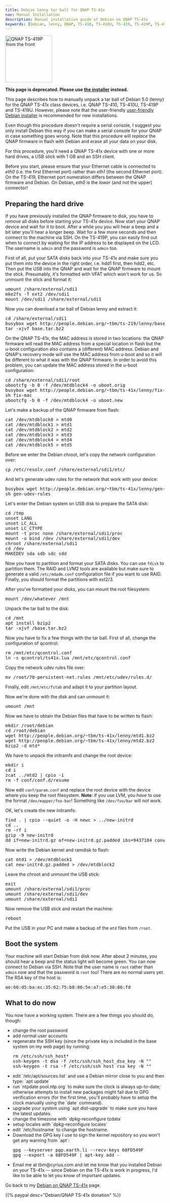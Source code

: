 ```yaml
---
title: Debian lenny tar ball for QNAP TS-41x
nav: Manual Installation
description: Manual installation guide of Debian on QNAP TS-41x
keywords: [Debian, lenny, QNAP, TS-410, TS-410U, TS-419, TS-419P, TS-419U, ARM, armel]
---
```


<div class="right">
<img src = "../images/r_qnap_ts419p.jpg" class="border" alt="QNAP TS-419P from the front" width="148" height="148" />
</div>

<p><b>This page is deprecated.  Please use <a href = "../install/">the
installer</a> instead.</b></p>

This page describes how to manually unpack a tar ball of Debian 5.0 (lenny)
for the QNAP TS-41x class devices, i.e. QNAP TS-410, TS-410U, TS-419P and
TS-419U.  However, please note that the user-friendly <a href =
"../install/">user-friendly Debian installer</a> is recommended for new
installations.

Even though this procedure doesn't require a serial console, I suggest you
only install Debian this way if you can make a serial console for your QNAP
in case something goes wrong.  Note that this procedure will
<em>replace</em> the QNAP firmware in flash with Debian and erase all your
data on your disk.

For this procedure, you'll need a QNAP TS-41x device with one or more hard
drives, a USB stick with 1 GB and an SSH client.

Before you start, please ensure that your Ethernet cable is connected to
<em>eth0</em> (i.e. the first Ethernet port) rather than <em>eth1</em> (the
second Ethernet port).  On the TS-419, Ethernet port numeration differs
between the QNAP firmware and Debian.  On Debian, <em>eth0</em> is the
<em>lower</em> (and not the upper) connector!

<h2>Preparing the hard drive</h2>

If you have previously installed the QNAP firmware to disk, you have to
<em>remove</em> all disks before starting your TS-41x device.  Now start
your QNAP device and wait for it to boot.  After a while you you will hear
a beep and a bit later you'll hear a longer beep.  Wait for a few more
seconds and then connect to the machine via SSH.  On the TS-419P, you can
easily find out when to connect by waiting for the IP address to be
displayed on the LCD.  The username is `admin` and the password is `admin`
too.

First of all, put your SATA disks back into your TS-41x and make sure you
put them into the device in the right order, i.e. hdd1 first, then hdd2,
etc.  Then put the USB into the QNAP and wait for the QNAP firmware to
mount the stick.  Presumably, it's formatted with VFAT which won't work for
us.  So unmount the stick and format it:

<div class="code">
<pre>
umount /share/external/sdi1
mke2fs -T ext2 /dev/sdi1
mount /dev/sdi1 /share/external/sdi1
</pre>
</div>

Now you can download a tar ball of Debian lenny and extract it:

<div class="code">
<pre>
cd /share/external/sdi1
busybox wget http://people.debian.org/~tbm/ts-219/lenny/base.tar.bz2
tar -xjvf base.tar.bz2
</pre>
</div>

On the QNAP TS-41x, the MAC address is stored in two locations: the QNAP
firmware will read the MAC address from a special location in flash but the
u-boot configuration also contains a (different) MAC address.  Debian and
QNAP's recovery mode will use the MAC address from u-boot and so it will be
different to what it was with the QNAP firmware.  In order to avoid this
problem, you can update the MAC address stored in the u-boot configuration:

<div class="code">
<pre>
cd /share/external/sdi1/root
ubootcfg -b 0 -f /dev/mtdblock4 -o uboot.orig
busybox wget http://people.debian.org/~tbm/ts-41x/lenny/fix-mac
sh fix-mac
ubootcfg -b 0 -f /dev/mtdblock4 -o uboot.new
</pre>
</div>

Let's make a backup of the QNAP firmware from flash:

<div class="code">
<pre>
cat /dev/mtdblock0 &gt; mtd0
cat /dev/mtdblock1 &gt; mtd1
cat /dev/mtdblock2 &gt; mtd2
cat /dev/mtdblock3 &gt; mtd3
cat /dev/mtdblock4 &gt; mtd4
cat /dev/mtdblock5 &gt; mtd5
</pre>
</div>

Before we enter the Debian chroot, let's copy the network configuration
over:

<div class="code">
<pre>
cp /etc/resolv.conf /share/external/sdi1/etc/
</pre>
</div>

And let's generate udev rules for the network that work with your device:

<div class="code">
<pre>
busybox wget http://people.debian.org/~tbm/ts-41x/lenny/gen-udev-rules
sh gen-udev-rules
</pre>
</div>

Let's enter the Debian system on USB disk to prepare the SATA disk:

<div class="code">
<pre>
cd /tmp
unset LANG
unset LC_ALL
unset LC_CTYPE
mount -t proc none /share/external/sdi1/proc
mount -o bind /dev /share/external/sdi1/dev
chroot /share/external/sdi1
cd /dev
MAKEDEV sda sdb sdc sdd
</pre>
</div>

Now you have to partition and format your SATA disks.  You can use `fdisk`
to partition them.  The RAID and LVM2 tools are available but make sure to
generate a valid `/etc/mdadm.conf` configuration file if you want to use
RAID.  Finally, you should format the partitions with ext2/3.

After you've formatted your disks, you can mount the root filesystem:

<div class="code">
<pre>
mount /dev/whatever /mnt
</pre>
</div>

Unpack the tar ball to the disk:

<div class="code">
<pre>
cd /mnt
apt install bzip2
tar -xjvf /base.tar.bz2
</pre>
</div>

Now you have to fix a few things with the tar ball.  First of all, change
the configuration of qcontrol:

<div class="code">
<pre>
rm /mnt/etc/qcontrol.conf
ln -s qcontrol/ts41x.lua /mnt/etc/qcontrol.conf
</pre>
</div>

Copy the network udev rules file over:

<div class="code">
<pre>
mv /root/70-persistent-net.rules /mnt/etc/udev/rules.d/
</pre>
</div>

Finally, edit `/mnt/etc/fstab` and adapt it to your partition layout.

Now we're done with the disk and can unmount it:

<div class="code">
<pre>
umount /mnt
</pre>
</div>

Now we have to obtain the Debian files that have to be written to flash:

<div class="code">
<pre>
mkdir /root/debian
cd /root/debian
wget http://people.debian.org/~tbm/ts-41x/lenny/mtd1.bz2
wget http://people.debian.org/~tbm/ts-41x/lenny/mtd2.bz2
bzip2 -d mtd*
</pre>
</div>

We have to unpack the initramfs and change the root device:

<div class="code">
<pre>
mkdir i
cd i
zcat ../mtd2 | cpio -i
rm -f conf/conf.d/resume
</pre>
</div>

Now edit `conf/param.conf` and replace the root device with the device
where you keep the root filesystem.  <b>Note</b>: if you use LVM, you
<em>have</em> to use the format `/dev/mapper/foo-bar`!  Something like
`/dev/foo/bar` will <em>not</em> work.

OK, let's create the new initramfs:

<div class="code">
<pre>
find . | cpio --quiet -o -H newc &gt; ../new-initrd
cd ..
rm -rf i
gzip -9 new-initrd
dd if=new-initrd.gz of=new-initrd.gz.padded ibs=9437184 conv=sync
</pre>
</div>

Now write the Debian kernel and ramdisk to flash:

<div class="code">
<pre>
cat mtd1 &gt; /dev/mtdblock1
cat new-initrd.gz.padded &gt; /dev/mtdblock2
</pre>
</div>

Leave the chroot and unmount the USB stick:

<div class="code">
<pre>
exit
umount /share/external/sdi1/proc
umount /share/external/sdi1/dev
umount /share/external/sdi1
</pre>
</div>

Now remove the USB stick and restart the machine:

<div class="code">
<pre>
reboot
</pre>
</div>

Put the USB in your PC and make a backup of the `mtd` files from `/root`.

<h2>Boot the system</h2>

Your machine will start Debian from disk now.  After about 2 minutes, you
should hear a beep and the status light will become green.  You can now
connect to Debian via SSH.  Note that the user name is `root` rather than
`admin` now and that the password is `root` too!  There are no normal users
yet.  The RSA key of the host is:

<div class="code">
<pre>
ae:60:d5:ba:ec:35:62:75:b8:06:5e:a7:e5:30:86:fd
</pre>
</div>

<h2>What to do now</h2>

You now have a working system.  There are a few things you should do,
though:

<ul>

<li>change the root password</li>

<li>add normal user accounts</li>

<li>regenerate the SSH key (since the private key is included in the base
system on my web page) by running:

<div class="code">
<pre>
rm /etc/ssh/ssh_host*
ssh-keygen -t dsa -f /etc/ssh/ssh_host_dsa_key -N ""
ssh-keygen -t rsa -f /etc/ssh/ssh_host_rsa_key -N ""
</pre>
</div>

</li>

<li>edit `/etc/apt/sources.list` and use a Debian mirror close to you and
then type: `apt update`</li>

<li>run `ntpdate pool.ntp.org` to make sure the clock is always up-to-date;
otherwise attempts to install new packages might fail due to GPG
verification errors (for the first time, you'll probably have to setup the
clock manually using the `date` command).</li>

<li>upgrade your system using `apt dist-upgrade` to make sure you have
the latest updates.</li>

<li>change the timezone with `dpkg-reconfigure tzdata`</li>

<li>setup locales with `dpkg-reconfigure locales`</li>

<li>edit `/etc/hostname` to change the hostname.</li>

<li>Download the GPG key I use to sign the kernel repository so you won't
get any warning from `apt`:

<div class="code">
<pre>
gpg --keyserver pgp.earth.li --recv-keys 68FD549F
gpg --export -a 68FD549F | apt-key add -
</pre>
</div>

</li>

<li>Email me at tbm@cyrius.com and let me know that you installed Debian on
your TS-41x -- since Debian on the TS-41x is work in progress, I'd like to
be able to let you know of important updates.</li>

</ul>

Go back to my <a href = "..">Debian on QNAP TS-41x</a> page.

{{% paypal desc="Debian/QNAP TS-41x donation" %}}

